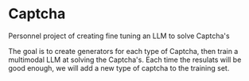 # Captcha
Personnel project of creating fine tuning an LLM to solve Captcha's

The goal is to create generators for each type of Captcha, then train a multimodal LLM at solving the Captcha's. 
Each time the resulats will be good enough, we will add a new type of captcha to the training set.
